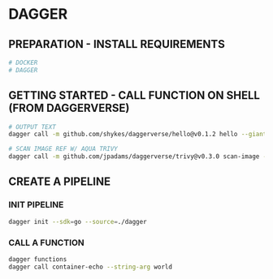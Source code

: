 # DAGGER

## PREPARATION - INSTALL REQUIREMENTS

```bash
# DOCKER
# DAGGER
```

## GETTING STARTED - CALL FUNCTION ON SHELL (FROM DAGGERVERSE)

```bash
# OUTPUT TEXT
dagger call -m github.com/shykes/daggerverse/hello@v0.1.2 hello --giant=false --name=pat
```

```bash
# SCAN IMAGE REF W/ AQUA TRIVY
dagger call -m github.com/jpadams/daggerverse/trivy@v0.3.0 scan-image --image-ref alpine/git:latest
```


## CREATE A PIPELINE

### INIT PIPELINE

```bash
dagger init --sdk=go --source=./dagger
```

### CALL A FUNCTION

```bash
dagger functions
dagger call container-echo --string-arg world
```
